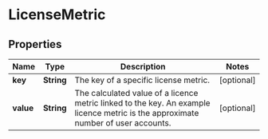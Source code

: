 # LicenseMetric

## Properties
Name | Type | Description | Notes
------------ | ------------- | ------------- | -------------
**key** | **String** | The key of a specific license metric. |  [optional]
**value** | **String** | The calculated value of a licence metric linked to the key. An example licence metric is the approximate number of user accounts. |  [optional]
